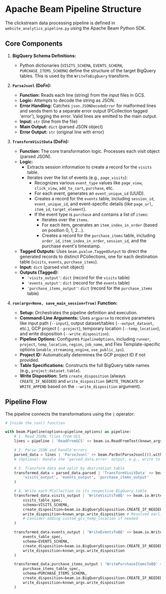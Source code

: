# Apache Beam Pipeline Structure

The clickstream data processing pipeline is defined in `website_analytics_pipeline.py` using the Apache Beam Python SDK.

## Core Components

1.  **BigQuery Schema Definitions:**
    *   Python dictionaries (`VISITS_SCHEMA`, `EVENTS_SCHEMA`, `PURCHASE_ITEMS_SCHEMA`) define the structure of the target BigQuery tables. This is used by the `WriteToBigQuery` transform.

2.  **`ParseJsonl` (DoFn):**
    *   **Function:** Reads each line (string) from the input files in GCS.
    *   **Logic:** Attempts to decode the string as JSON.
    *   **Error Handling:** Catches `json.JSONDecodeError` for malformed lines and sends them to a separate error output (PCollection tagged 'error'), logging the error. Valid lines are emitted to the main output.
    *   **Input:** `str` (line from the file)
    *   **Main Output:** `dict` (parsed JSON object)
    *   **Error Output:** `str` (original line with error)

3.  **`TransformVisitData` (DoFn):**
    *   **Function:** The core transformation logic. Processes each visit object (parsed JSON).
    *   **Logic:**
        *   Extracts session information to create a record for the `visits` table.
        *   Iterates over the list of events (e.g., `page_visits`):
            *   Recognizes various `event_type` values like `page_view`, `click_view`, `add_to_cart`, `purchase`, etc.
            *   For each event, generates an `event_unique_id` (UUID).
            *   Creates a record for the `events` table, including `session_id`, `event_unique_id`, and event-specific details (like `page_url`, `item_id`, `target_element`).
            *   If the event type is `purchase` and contains a list of `items`:
                *   Iterates over the `items`.
                *   For each item, generates an `item_index_in_order` (based on position 0, 1, 2...).
                *   Creates a record for the `purchase_items` table, including `order_id`, `item_index_in_order`, `session_id`, and the purchase event's timestamp.
    *   **Tagged Outputs:** Uses `beam.pvalue.TaggedOutput` to direct the generated records to distinct PCollections, one for each destination table (`visits`, `events`, `purchase_items`).
    *   **Input:** `dict` (parsed visit object)
    *   **Outputs (Tagged):**
        *   `'visits_output'`: `dict` (record for the `visits` table)
        *   `'events_output'`: `dict` (record for the `events` table)
        *   `'purchase_items_output'`: `dict` (record for the `purchase_items` table)

4.  **`run(argv=None, save_main_session=True)` Function:**
    *   **Setup:** Orchestrates the pipeline definition and execution.
    *   **Command-Line Arguments:** Uses `argparse` to receive parameters like input path (`--input`), output dataset/tables (`--output_dataset`, etc.), GCP project (`--project`), temporary location (`--temp_location`), and write disposition (`--write_disposition`).
    *   **Pipeline Options:** Configures `PipelineOptions`, including `runner`, `project`, `temp_location`, `region`, `job_name`, and Flex Template-specific options (`enable_streaming_engine`, `use_public_ips`).
    *   **Project ID:** Automatically determines the GCP project ID if not provided.
    *   **Table Specifications:** Constructs the full BigQuery table names (e.g., `project:dataset.table`).
    *   **Write Disposition:** Sets `create_disposition` (always `CREATE_IF_NEEDED`) and `write_disposition` (`WRITE_TRUNCATE` or `WRITE_APPEND` based on the `--write_disposition` argument).

## Pipeline Flow

The pipeline connects the transformations using the `|` operator:

```python
# Inside the run() function

with beam.Pipeline(options=pipeline_options) as pipeline:
    # 1. Read JSONL files from GCS
    lines = pipeline | 'ReadFromGCS' >> beam.io.ReadFromText(known_args.input)

    # 2. Parse JSON and handle errors
    parsed_data = lines | 'ParseJsonl' >> beam.ParDo(ParseJsonl()).with_outputs('error', main='parsed')
    # (Optional: Handle the 'parsed_data.error' output, e.g., write to a dead-letter table)

    # 3. Transform data and split by destination table
    transformed_data = parsed_data.parsed | 'TransformVisitData' >> beam.ParDo(TransformVisitData()).with_outputs(
        'visits_output', 'events_output', 'purchase_items_output'
    )

    # 4. Write each PCollection to its respective BigQuery table
    transformed_data.visits_output | 'WriteVisitsToBQ' >> beam.io.WriteToBigQuery(
        visits_table_spec,
        schema=VISITS_SCHEMA,
        create_disposition=beam.io.BigQueryDisposition.CREATE_IF_NEEDED,
        write_disposition=known_args.write_disposition # Resolved earlier
        # Consider adding custom_gcs_temp_location if needed
    )

    transformed_data.events_output | 'WriteEventsToBQ' >> beam.io.WriteToBigQuery(
        events_table_spec,
        schema=EVENTS_SCHEMA,
        create_disposition=beam.io.BigQueryDisposition.CREATE_IF_NEEDED,
        write_disposition=known_args.write_disposition
    )

    transformed_data.purchase_items_output | 'WritePurchaseItemsToBQ' >> beam.io.WriteToBigQuery(
        purchase_items_table_spec,
        schema=PURCHASE_ITEMS_SCHEMA,
        create_disposition=beam.io.BigQueryDisposition.CREATE_IF_NEEDED,
        write_disposition=known_args.write_disposition
    )
```
